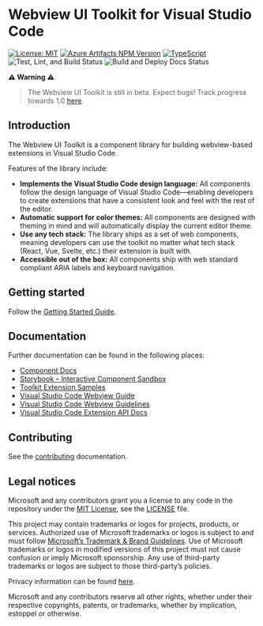 # Webview UI Toolkit for Visual Studio Code

[![License: MIT](https://img.shields.io/badge/License-MIT-brightgreen)](https://opensource.org/licenses/MIT)
[![Azure Artifacts NPM Version](https://feeds.dev.azure.com/devdiv/0bdbc590-a062-4c3f-b0f6-9383f67865ee/_apis/public/Packaging/Feeds/43a1b90f-64c3-43d5-acfb-fde3765033f5/Packages/78fc9bbc-176e-4945-88aa-22c6c55099a0/Badge)](https://dev.azure.com/devdiv/DevDiv/_packaging?_a=package&feed=43a1b90f-64c3-43d5-acfb-fde3765033f5&package=78fc9bbc-176e-4945-88aa-22c6c55099a0&preferRelease=true)
[![TypeScript](https://img.shields.io/badge/%3C%2F%3E-TypeScript-blue)](https://www.typescriptlang.org/)
![Test, Lint, and Build Status](https://github.com/microsoft/vscode-webview-ui-toolkit/actions/workflows/ci.yml/badge.svg)
![Build and Deploy Docs Status](https://github.com/microsoft/vscode-webview-ui-toolkit/actions/workflows/docs-cd.yml/badge.svg)

**⚠️ Warning ⚠️**
>The Webview UI Toolkit is still in beta. Expect bugs! Track progress towards 1.0 [here](https://github.com/microsoft/vscode-webview-ui-toolkit/issues?q=is%3Aopen+is%3Aissue+milestone%3Av1.0).

## Introduction

The Webview UI Toolkit is a component library for building webview-based extensions in Visual Studio Code.

Features of the library include:

-   **Implements the Visual Studio Code design language:** All components follow the design language of Visual Studio Code––enabling developers to create extensions that have a consistent look and feel with the rest of the editor.
-   **Automatic support for color themes:** All components are designed with theming in mind and will automatically display the current editor theme.
-   **Use any tech stack:** The library ships as a set of web components, meaning developers can use the toolkit no matter what tech stack (React, Vue, Svelte, etc.) their extension is built with.
-   **Accessible out of the box:** All components ship with web standard compliant ARIA labels and keyboard navigation.

## Getting started

Follow the [Getting Started Guide](./docs/getting-started.md).

## Documentation

Further documentation can be found in the following places:

-   [Component Docs](./docs/components.md)
-   [Storybook – Interactive Component Sandbox](https://microsoft.github.io/vscode-webview-ui-toolkit/)
-   [Toolkit Extension Samples](https://github.com/microsoft/vscode-webview-ui-toolkit-samples)
-   [Visual Studio Code Webview Guide](https://code.visualstudio.com/api/extension-guides/webview)
-   [Visual Studio Code Webview Guidelines](https://code.visualstudio.com/api/references/extension-guidelines#webviews)
-   [Visual Studio Code Extension API Docs](https://code.visualstudio.com/api)

## Contributing

See the [contributing](./CONTRIBUTING.md) documentation.

## Legal notices

Microsoft and any contributors grant you a license to any code in the repository under the [MIT License](https://opensource.org/licenses/MIT), see the [LICENSE](LICENSE) file.

This project may contain trademarks or logos for projects, products, or services. Authorized use of Microsoft trademarks or logos is subject to and must follow [Microsoft’s Trademark & Brand Guidelines](https://www.microsoft.com/en-us/legal/intellectualproperty/trademarks). Use of Microsoft trademarks or logos in modified versions of this project must not cause confusion or imply Microsoft sponsorship. Any use of third-party trademarks or logos are subject to those third-party’s policies.

Privacy information can be found [here](https://privacy.microsoft.com/en-us/).

Microsoft and any contributors reserve all other rights, whether under their respective copyrights, patents, or trademarks, whether by implication, estoppel or otherwise.
